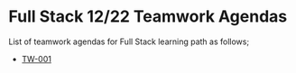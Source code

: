 # Full Stack 12/22 Teamwork Agendas

List of teamwork agendas for Full Stack  learning path as follows;

- [TW-001](./tw-001-student.pdf)


